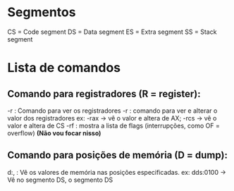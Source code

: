 # Segmentos
CS = Code segment
DS = Data segment
ES = Extra segment
SS = Stack segment

# Lista de comandos


## Comando para registradores (R = register):
-r : Comando para ver os registradores
-r<reg> : comando para ver e alterar o valor dos registradores
ex: -rax -> vê o valor e altera de AX; -rcs -> vê o valor e altera de CS
-rf : mostra a lista de flags (interrupções, como OF = overflow) **(Não vou focar nisso)**

## Comando para posições de memória (D = dump):
d<segmento>:<offset inicial>,<offset final> : Vê os valores de memória nas posições especificadas.
ex: dds:0100 -> Vê no segmento DS, o segmento DS
